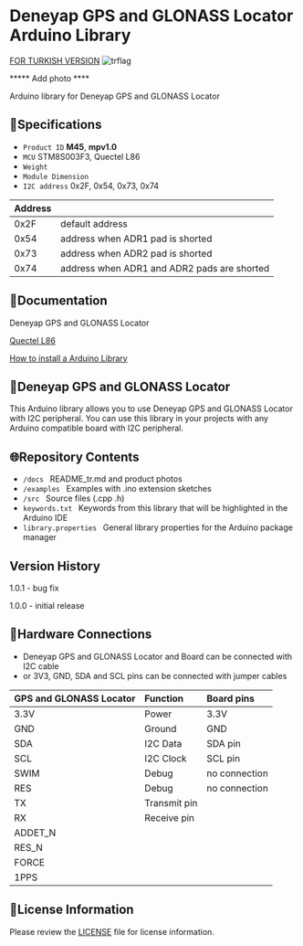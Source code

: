 # Deneyap GPS and GLONASS Locator Arduino Library
[FOR TURKISH VERSION](docs/README_tr.md) ![trflag](https://github.com/deneyapkart/deneyapkart-arduino-core/blob/master/docs/tr.png)

***** Add photo ****

Arduino library for Deneyap GPS and GLONASS Locator

## :mag_right:Specifications 
- `Product ID` **M45**, **mpv1.0**
- `MCU` STM8S003F3, Quectel L86
- `Weight` 
- `Module Dimension`
- `I2C address` 0x2F, 0x54, 0x73, 0x74

| Address |  | 
| :---      | :---     |
| 0x2F| default address |
| 0x54| address when ADR1 pad is shorted |
| 0x73| address when ADR2 pad is shorted |
| 0x74| address when ADR1 and ADR2 pads are shorted |

## :closed_book:Documentation
Deneyap GPS and GLONASS Locator

[Quectel L86](https://cdn.ozdisan.com/ETicaret_Dosya/456042_3622410.pdf)

[How to install a Arduino Library](https://docs.arduino.cc/software/ide-v1/tutorials/installing-libraries)

## :pushpin:Deneyap GPS and GLONASS Locator
This Arduino library allows you to use Deneyap GPS and GLONASS Locator with I2C peripheral. You can use this library in your projects with any Arduino compatible board with I2C peripheral.

## :globe_with_meridians:Repository Contents
- `/docs ` README_tr.md and product photos
- `/examples ` Examples with .ino extension sketches
- `/src ` Source files (.cpp .h)
- `keywords.txt ` Keywords from this library that will be highlighted in the Arduino IDE
- `library.properties ` General library properties for the Arduino package manager

## Version History
1.0.1 - bug fix

1.0.0 - initial release

## :rocket:Hardware Connections
- Deneyap GPS and GLONASS Locator and Board can be connected with I2C cable
- or 3V3, GND, SDA and SCL pins can be connected with jumper cables

|GPS and GLONASS Locator| Function | Board pins | 
|:--- |   :---  | :---|
|3.3V | Power   |3.3V |      
|GND  | Ground  | GND | 
|SDA  | I2C Data  | SDA pin |
|SCL  | I2C Clock | SCL pin |
|SWIM | Debug | no connection |
|RES  | Debug | no connection |
|TX| Transmit pin | |
|RX|  Receive pin | |
|ADDET_N			||
|RES_N				||
|FORCE				||
|1PPS				||

## :bookmark_tabs:License Information
Please review the [LICENSE](https://github.com/deneyapkart/deneyap-gps-glonass-konum-belirleyici-arduino-library/blob/master/LICENSE) file for license information.
